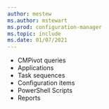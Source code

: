 ```yaml
---
author: mestew
ms.author: mstewart
ms.prod: configuration-manager
ms.topic: include
ms.date: 01/07/2021
---
```

<!--This file is shared by community-hub.md and community-hub-contribute.md. Headings are context driven by the article-->
- CMPivot queries
- Applications
- Task sequences
- Configuration items
- PowerShell Scripts
- Reports
